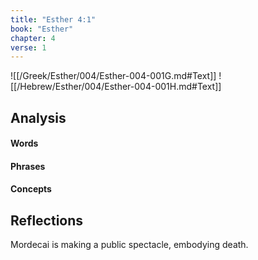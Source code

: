 ```yaml
---
title: "Esther 4:1"
book: "Esther"
chapter: 4
verse: 1
---
```

![[/Greek/Esther/004/Esther-004-001G.md#Text]]
![[/Hebrew/Esther/004/Esther-004-001H.md#Text]]

## Analysis

#### Words

#### Phrases

#### Concepts

## Reflections

Mordecai is making a public spectacle, embodying death.
